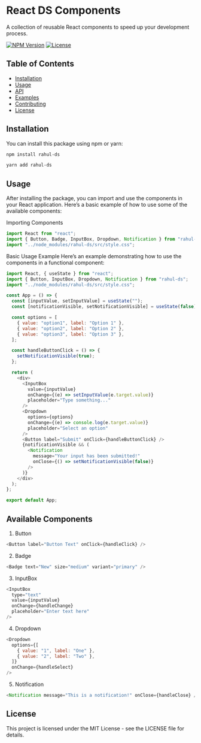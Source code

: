 # React DS Components

A collection of reusable React components to speed up your development process.

[![NPM Version](https://img.shields.io/npm/v/my-awesome-package.svg)](https://www.npmjs.com/package/my-awesome-package)
[![License](https://img.shields.io/npm/l/my-awesome-package.svg)](https://opensource.org/licenses/MIT)

## Table of Contents

- [Installation](#installation)
- [Usage](#usage)
- [API](#api)
- [Examples](#examples)
- [Contributing](#contributing)
- [License](#license)

## Installation

You can install this package using npm or yarn:

```bash
npm install rahul-ds
```

```bash
yarn add rahul-ds
```

## Usage

After installing the package, you can import and use the components in your React application. Here’s a basic example of how to use some of the available components:

Importing Components

```javascript
import React from "react";
import { Button, Badge, InputBox, Dropdown, Notification } from "rahul-ds";
import "../node_modules/rahul-ds/src/style.css";
```

Basic Usage Example
Here’s an example demonstrating how to use the components in a functional component:

```javascript
import React, { useState } from "react";
import { Button, InputBox, Dropdown, Notification } from "rahul-ds";
import "../node_modules/rahul-ds/src/style.css";

const App = () => {
  const [inputValue, setInputValue] = useState("");
  const [notificationVisible, setNotificationVisible] = useState(false);

  const options = [
    { value: "option1", label: "Option 1" },
    { value: "option2", label: "Option 2" },
    { value: "option3", label: "Option 3" },
  ];

  const handleButtonClick = () => {
    setNotificationVisible(true);
  };

  return (
    <div>
      <InputBox
        value={inputValue}
        onChange={(e) => setInputValue(e.target.value)}
        placeholder="Type something..."
      />
      <Dropdown
        options={options}
        onChange={(e) => console.log(e.target.value)}
        placeholder="Select an option"
      />
      <Button label="Submit" onClick={handleButtonClick} />
      {notificationVisible && (
        <Notification
          message="Your input has been submitted!"
          onClose={() => setNotificationVisible(false)}
        />
      )}
    </div>
  );
};

export default App;
```

## Available Components

1. Button

```javascript
<Button label="Button Text" onClick={handleClick} />
```

2. Badge

```javascript
<Badge text="New" size="medium" variant="primary" />
```

3. InputBox

```javascript
<InputBox
  type="text"
  value={inputValue}
  onChange={handleChange}
  placeholder="Enter text here"
/>
```

4. Dropdown

```javascript
<Dropdown
  options={[
    { value: "1", label: "One" },
    { value: "2", label: "Two" },
  ]}
  onChange={handleSelect}
/>
```

5. Notification

```javascript
<Notification message="This is a notification!" onClose={handleClose} />
```

## License

This project is licensed under the MIT License - see the LICENSE file for details.
